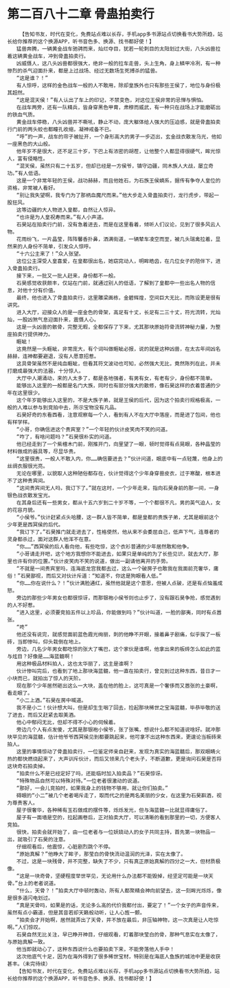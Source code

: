 # 第二百八十二章 骨蛊拍卖行
        【告知书友，时代在变化，免费站点难以长存，手机app多书源站点切换看书大势所趋，站长给你推荐的这个换源APP，听书音色多、换源、找书都好使！】
       猛兽奔腾，一辆黄金战车驰骋而来，灿烂夺目，犹若一轮刺目的太阳划过大街，八头凶兽拉着这辆黄金战车，冲到骨蛊拍卖行。
       凶威慑人，这八头凶兽都很强大，绝非一般的拉车走兽，头上生角，身上鳞甲冷冽，有一种惨烈的杀气迎面扑来，都是上过战场、经过无数场生死搏杀的猛兽。
       “这是谁？！”
       有人惊呼，这样的金色战车一般的人不敢用，除却皇族外也只有那些王侯了，地位与身份极其超然。
       “这是混天侯！”有人认出了车上的印记，不禁变色，对这位王侯非常的忌惮与惧怕。
       在战车两旁，还有一队精兵，皆身穿黑色甲胄，肃穆而威武，有一种只在战场上才能磨砺出的铁血气质。
       黄金战车停稳，八头凶兽并不嘶吼，静止不动，庞大躯体给人强大的压迫感，就是骨蛊拍卖行门前的两头蛟也都瞳孔收缩，凝神戒备不已。
       “呼”的一声，战车的帘子被扯开，一个身形高大的男子一步迈出，玄金战衣散发乌光，他如一座黑色的大山般。
       他年岁不是很大，还不足三十岁，下巴上有浓密的胡茬，让他整个人都显得很硬气，眸光惊人，富有侵略性。
       “混天侯，虽然只有二十五岁，但却已经是一方侯爷，镇守边疆，同木族人大战，屡立奇功。”有人低语。
       这是一个非常年轻的王侯，战功赫赫，而且他姓石，为石族王侯嫡系，据传有争夺人皇位的资格，非常被人看好。
       “别让我失望啊，我专门为了那柄血魔尺而来。”他大步走入骨蛊拍卖行，龙行虎步，带起一股狂风。
       这等边疆的大人物进入皇都，自然让人惊异。
       “也许是为人皇祝寿而来。”有人小声道。
       石昊站在拍卖行门前，没有急着进去，而是在这里看着，倾听人们议论，见到了很多风云人物。
       花雨纷飞，一片晶莹，阵阵馨香扑鼻，洒满街道，一辆辇车凌空而至，被几头瑞禽拉着，显然来的人身份不简单，引发众人惊呼。
       “十六公主来了！”众人张望。
       这位公主深受人皇喜爱，在皇都很出名，她窈窕动人，明眸皓齿，在几位女子的陪伴下，进入骨蛊拍卖行。
       接下来，一批又一批人赶来，身份都不一般。
       石昊感觉收获颇丰，仅站在门前，就通过别人的低语，了解到了皇都中一些出名人物的信息，对他十分有价值。
       最终，他也进入了骨蛊拍卖行，这里雕梁画栋，金碧辉煌，空间巨大无比，而陈设更是很有讲究。
       进入大厅，迎接众人的是一座金色的骨架，高足有十丈，长足有二三十丈，符光流转，光灿灿，一股凶煞气息迎面扑来，震慑人心。
       这是一头凶兽的骸骨，完整无暇，全都保存了下来，尤其那块原始符骨流转神秘力量，为整座拍卖行提供神力。
       睚眦！
       这竟然是一头睚眦，非常庞大，有个词叫做睚眦必报，说的就是这种凶兽，在太古年间凶名赫赫，连神都要避退，没有人愿意招惹。
       这具骨架虽然不是纯血睚眦，但看其符文波动也可知，必然强大无比，竟然陈列在此，并未打磨成最强大的法器，十分惊人。
       大厅中人潮涌动，来的人太多了，都是各地强者，有男有女，有老有少，身份都不简单。
       能够出入这里的一般都是名门大族，同时也有部分强大的散修，像石昊这样的衣着普通的少年在这里很少。
       这个年岁能够出入这里的，不是大族子弟，就是王侯的后代，因为这个拍卖行规格极高，一般的人难以参与到竞拍中去，所示宝物没有凡品。
       石昊好奇的东看西看，注意观察每一个人，看到有人不在大厅中落座，而是进了包间，他也有样学样。
       “小哥，你确信进这个贵宾室？”一个年轻的伙计皮笑肉不笑的问道。
       “咋了，有啥问题吗？”石昊很朴实的问道。
       他已经走到了一个紫檀木门前，刚推开门，向里望了一眼，顿时觉得有点晃眼，各种晶莹的材料做成的器具等，尽显华贵。
       “这里很贵，一般人不敢入内，你……确信要进去？”伙计问道，眼底中有一点轻蔑，他身上的丝绸衣服很光亮。
       无论在哪里，以貌取人这种陋俗都存在，伙计觉得这个少年身穿兽皮衣，过于寒酸，根本进不了这种贵宾间。
       “这间贵宾间无人吗，我订下了。”就在这时，一个少年走来，指向石昊身前的那一间，一身银色战衣散发宝光。
       在其身后还有一些男女，都从十五六岁到二十岁不等，一个个都很不凡，男的英气迫人，女的花容月貌。
       “小侯爷。”伙计赶紧点头哈腰，这一群人皆不简单，都是皇都的贵族子弟，尤其是眼前这个少年更是西冥侯的后代。
       “我订下了。”石昊推门就走进去了，性格使然，他从来不会委屈自己，低声下气，连尊者的灵身都杀过，面对这群人他浑不在意。
       “你……”西冥侯的后人看向他，有些吃惊，这个衣衫普通的少年居然敢和他争。
       “小哥请走开吧，这个地方我想你不能进去，如果只是单纯的为了长些见识，就去大厅，那里也许有你的位置。”伙计皮笑肉不笑的说道，做出一副请他离开的手势。
       “不就是一间贵宾室吗，连海底龙宫我都去过，这么一个破房子也敢我在我面前充奢华，庸俗！”石昊鄙视，而后又对伙计斥道：“知道不，你这是狗眼看人低。”
       “你……你在说什么？！”伙计满脸通红，虽然他就是这个意思，但被人点破，还是有点恼羞成怒。
       旁边的那些少年男女也都很惊讶，而那银袍小侯爷则也止步了，没有跟石昊争抢，感觉遇到的人不好惹。
       “进入这里，必须要竞拍五件以上珍品，你能做到吗？”伙计叫道，一脸的鄙夷，同时有点嚣张。
       “咚”
       他还没有说完，就感觉面前蓝色霞光绚丽，刺的他睁不开眼，接着鼻子剧痛，似乎挨了一板砖，当即惨叫，仰头栽倒在地上。
       旁边，几名少年男女都吃惊的张大了嘴巴，这个家伙是谁啊，他拿出来的板砖怎么如此的蓝与炫目？好像是……海蓝髓啊！
       用这种极品材料拍人，这也太华丽了，这主是谁啊？
       伙计惨叫完后，也看到了地上那块海蓝髓，他一直在拍卖行，曾见到过这种东西，昔日才一小块而已，就拍出了惊人的天阶。
       现在那个少年居然砸出这么一大块，盖在他的脸上，这可真是一个奢侈而又嚣张的土豪啊，看走眼了。
       “小二上酒。”石昊在房中喊道。
       我不是小二！伙计想大叫，但是却生生咽了回去，捡起那块稀世之宝海蓝髓，毕恭毕敬的送了进去，而后又赶紧去取美酒。
       他心中郁闷无比，但却不得不小心的伺候着。
       旁边几个人有点发傻，尤其是那银袍小侯爷，张了张嘴，想说什么都不知道说啥好。就冲那块罕见的海蓝髓，估计他爷爷西冥侯见到都要跳起来，他可拿不出这种东西来，更遑论当板砖来拍人。
       这里的事情惊动了骨蛊拍卖行，一位鉴定师亲自赶来，发现为真实的海蓝髓后，那双眼睛火热的都快燃烧起来了，大声训斥伙计，而后又领来几个老头子，不断道歉，更是询问石昊是否将这块奇石拍卖掉。
       “拍卖什么不是已经定好了吗，还能临时加入拍卖品？”石昊惊讶。
       “特殊物品自然可以特殊对待。”一位老者很激动的说道。
       “那好，一会儿竞拍时，如果我身上的钱物不够用，就让你们拍卖。”
       碍眼的“小二”被几个老者喝斥走了，取而代之的是两名美丽的少女，在这里为石昊斟酒，视为尊贵客人。
       屋子很奢华，各种稀有玉石做成的摆件等，烁烁发光，但与海蓝髓一比就显得庸俗了。
       屋子有一面墙是空的，拉起画卷后，正对拍卖大厅，可以清晰的看到那里的一切，方便客人竞拍。
       很快，拍卖会就开始了，由一位老者与一位妖娆动人的女子共同主持，首先第一块物品一出，就吸引了石昊的注意。
       仔细观看后，他震惊，心脏剧烈跳个不停。
       “原始真解？”他睁大了眸子，那莹白的骨快流动温润的光泽，实在太像了。
       不过，这是一块残骨，并不完整，缺失了不少，只有真正原始真解的四分之一大，但材质极像。
       “这是一块奇骨，坚硬程度举世罕见，无论用什么办法都不能毁掉，经坚定可能是一块天骨。”台上的老者说道。
       “什么，天骨？！”拍卖大厅中顿时轰动，所有人都聚精会神向前望去，这一刻眸光烁烁，像是很多道闪电划过。
       “真是天骨吗，如果是的话，无论多么高的代价我都付出，要定了！”一个女子的声音传来，虽然有点小霸道，但是其音若却天籁般动听，让人心旌一颤。
       “拍卖会才开始啊，居然就弄出了天骨，并不放在最后，非压轴神物，这一次真是让人吃惊啊。”人们惊叹。
       石昊自然无比关注，早已睁开神目，仔细观看，盯着那块莹白的骨，那种气息实在太像了，与原始真解一致。
       他当即就动心了，这种东西说什么也要拍卖下来，不能旁落他人手中！
       这次他底气十足，因为在海外得到了很多稀世宝材，特别是在海底人鱼族的城池中更是收获甚丰。（未完待续）
       【告知书友，时代在变化，免费站点难以长存，手机app多书源站点切换看书大势所趋，站长给你推荐的这个换源APP，听书音色多、换源、找书都好使！】
